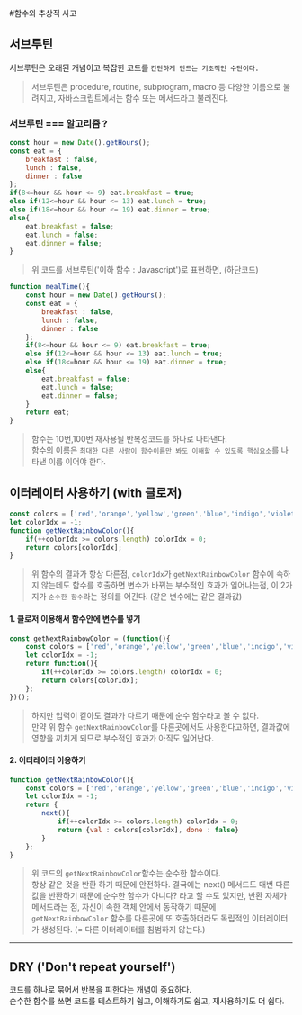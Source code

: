 #함수와 추상적 사고

## 서브루틴

서브루틴은 오래된 개념이고 복잡한 코드를 `간단하게 만드는 기초적인 수단이다.`

> 서브루틴은 procedure, routine, subprogram, macro 등 다양한 이름으로 불려지고, 자바스크립트에서는 함수 또는 메서드라고 불러진다.

### 서브루틴 === 알고리즘 ?

```js
const hour = new Date().getHours();
const eat = {
    breakfast : false,
    lunch : false,
    dinner : false
};
if(8<=hour && hour <= 9) eat.breakfast = true;
else if(12<=hour && hour <= 13) eat.lunch = true;
else if(18<=hour && hour <= 19) eat.dinner = true;
else{
    eat.breakfast = false;
    eat.lunch = false;
    eat.dinner = false;
}
```

> 위 코드를 서브루틴('이하 함수 : Javascript')로 표현하면, (하단코드)

```js
function mealTime(){
    const hour = new Date().getHours();
    const eat = {
        breakfast : false,
        lunch : false,
        dinner : false
    };
    if(8<=hour && hour <= 9) eat.breakfast = true;
    else if(12<=hour && hour <= 13) eat.lunch = true;
    else if(18<=hour && hour <= 19) eat.dinner = true;
    else{
        eat.breakfast = false;
        eat.lunch = false;
        eat.dinner = false;
    }
    return eat;
}
```

> 함수는 10번,100번 재사용될 반복성코드를 하나로 나타낸다.\
함수의 이름은 `최대한 다른 사람이 함수이름만 봐도 이해할 수 있도록 핵심요소`를 나타낸 이름 이어야 한다.

## 이터레이터 사용하기 (with 클로저)

```js
const colors = ['red','orange','yellow','green','blue','indigo','violet'];
let colorIdx = -1;
function getNextRainbowColor(){
    if(++colorIdx >= colors.length) colorIdx = 0;
    return colors[colorIdx];
}
```

> 위 함수의 결과가 항상 다른점, `colorIdx`가 `getNextRainbowColor` 함수에 속하지 않는데도 함수를 호출하면 변수가 바뀌는 부수적인 효과가 일어나는점, 이 2가지가 `순수한 함수`라는 정의를 어긴다. (같은 변수에는 같은 결과값)

#### 1. 클로저 이용해서 함수안에 변수를 넣기

```js
const getNextRainbowColor = (function(){
    const colors = ['red','orange','yellow','green','blue','indigo','violet'];
    let colorIdx = -1;
    return function(){
        if(++colorIdx >= colors.length) colorIdx = 0;
        return colors[colorIdx];
    };
})();
```

> 하지만 입력이 같아도 결과가 다르기 때문에 순수 함수라고 볼 수 없다.\
만약 위 함수 `getNextRainbowColor`를 다른곳에서도 사용한다고하면, 결과값에 영향을 끼치게 되므로 부수적인 효과가 아직도 일어난다.

#### 2. 이터레이터 이용하기

```js
function getNextRainbowColor(){
    const colors = ['red','orange','yellow','green','blue','indigo','violet'];
    let colorIdx = -1;
    return {
        next(){
            if(++colorIdx >= colors.length) colorIdx = 0;
            return {val : colors[colorIdx], done : false}
        }
    };
}
```

> 위 코드의 `getNextRainbowColor`함수는 순수한 함수이다.\
항상 같은 것을 반환 하기 때문에 안전하다. 결국에는 next() 메서드도 매번 다른 값을 반환하기 때문에 순수한 함수가 아니다? 라고 할 수도 있지만, 반환 자체가 메서드라는 점, 자신이 속한 객체 안에서 동작하기 때문에 `getNextRainbowColor` 함수를 다른곳에 또 호출하더라도 독립적인 이터레이터가 생성된다. (= 다른 이터레이터를 침범하지 않는다.)

---

## DRY ('Don't repeat yourself')

코드를 하나로 묶어서 반복을 피한다는 개념이 중요하다.\
순수한 함수를 쓰면 코드를 테스트하기 쉽고, 이해하기도 쉽고, 재사용하기도 더 쉽다.